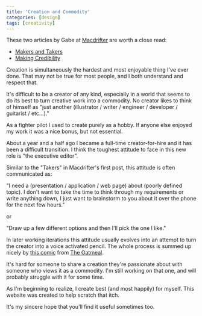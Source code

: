 ```yaml
---
title: 'Creation and Commodity'
categories: [design]
tags: [creativity]
---
```

These two articles by Gabe at [Macdrifter][1] are worth a close read:

   [1]: http://macdrifter.com

  * [Makers and Takers][2]
  * [Making Credibility][3]

   [2]: http://www.macdrifter.com/2012/01/makers-and-takers/
   [3]: http://www.macdrifter.com/2012/04/making-credibility/

Creation is simultaneously the hardest and most enjoyable thing I've ever done. That may not be true for most people, and I both understand and respect that.

It's difficult to be a creator of any kind, especially in a world that seems to do its best to turn creative work into a commodity. No creator likes to think of himself as "just another (illustrator / writer / engineer / developer / guitarist / etc…)."

As a fighter pilot I used to create purely as a hobby. If anyone else enjoyed my work it was a nice bonus, but not essential.

About a year and a half ago I became a full-time creator-for-hire and it has been a difficult transition. I think the toughest attitude to face in this new role is "the executive editor". 

Similar to the "Takers" in Macdrifter's first post, this attitude is often communicated as:

"I need a (presentation / application / web page) about (poorly defined topic). I don't want to take the time to think through my requirements or write anything down, I just want to brainstorm to you about it over the phone for the next few hours."

or

"Draw up a few different options and then I'll pick the one I like."

In later working iterations this attitude usually evolves into an attempt to turn the creator into a voice activated pencil. The whole process is summed up nicely by [this comic][4] from [The Oatmeal][5].

   [4]: http://theoatmeal.com/comics/design_hell
   [5]: http://theoatmeal.com

It's hard for someone to share a creation they're passionate about with someone who views it as a commodity. I'm still working on that one, and will probably struggle with it for some time.

As I'm beginning to realize, I create best (and most happily) for myself. This website was created to help scratch that itch. 

It's my sincere hope that you'll find it useful sometimes too.